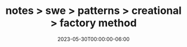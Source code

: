 ---
title: "notes > swe > patterns > creational > factory method"
date: "2023-05-30T00:00:00-06:00"
draft: true
---